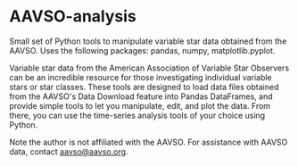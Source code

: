 # AAVSO-analysis
Small set of Python tools to manipulate variable star data obtained from 
the AAVSO.  Uses the following packages: pandas, numpy, matplotlib.pyplot.

Variable star data from the American Association of Variable Star Observers
can be an incredible resource for those investigating individual variable 
stars or star classes.  These tools are designed to load data files obtained
from the AAVSO's Data Download feature into Pandas DataFrames, and provide 
simple tools to let you manipulate, edit, and plot the data.  From there,
you can use the time-series analysis tools of your choice using Python.  

Note the author is not affiliated with the AAVSO.  For assistance with
AAVSO data, contact aavso@aavso.org.
